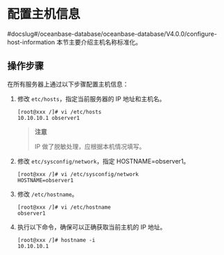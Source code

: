 # 配置主机信息
#docslug#/oceanbase-database/oceanbase-database/V4.0.0/configure-host-information
本节主要介绍主机名称标准化。

## 操作步骤

在所有服务器上通过以下步骤配置主机信息：

1. 修改 `etc/hosts`，指定当前服务器的 IP 地址和主机名。

   ```shell
   [root@xxx /]# vi /etc/hosts
   10.10.10.1 observer1
   ```

   > **注意**
   >
   > IP 做了脱敏处理，应根据本机情况填写。

2. 修改 `etc/sysconfig/network`，指定 HOSTNAME=observer1。

   ```shell
   [root@xxx /]# vi /etc/sysconfig/network
   HOSTNAME=observer1
   ```

3. 修改 `/etc/hostname`。

   ```shell
   [root@xxx /]# vi /etc/hostname
   observer1
   ```

4. 执行以下命令，确保可以正确获取当前主机的 IP 地址。

   ```shell
   [root@xxx /]# hostname -i
   10.10.10.1
   ```
